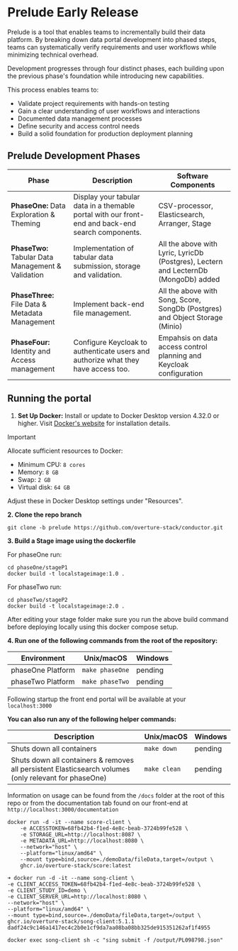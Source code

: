 # Prelude Early Release

Prelude is a tool that enables teams to incrementally build their data platform. By breaking down data portal development into phased steps, teams can systematically verify requirements and user workflows while minimizing technical overhead.

Development progresses through four distinct phases, each building upon the previous phase's foundation while introducing new capabilities.

This process enables teams to:

* Validate project requirements with hands-on testing
* Gain a clear understanding of user workflows and interactions
* Documented data management processes
* Define security and access control needs
* Build a solid foundation for production deployment planning

## Prelude Development Phases

| Phase | Description | Software Components |
|-------|-------------|----------------|
| **PhaseOne:** Data Exploration & Theming | Display your tabular data in a themable portal with our front-end and back-end search components. | CSV-processor, Elasticsearch, Arranger, Stage |
| **PhaseTwo:** Tabular Data Management & Validation | Implementation of tabular data submission, storage and validation. | All the above with Lyric, LyricDb (Postgres), Lectern and LecternDb (MongoDb) added |
| **PhaseThree:** File Data & Metadata Management | Implement back-end file management. | All the above with Song, Score, SongDb (Postgres) and Object Storage (Minio) |
| **PhaseFour:** Identity and Access management | Configure Keycloak to authenticate users and authorize what they have access too. | Empahsis on data access control planning and Keycloak configuration |

## Running the portal

1. **Set Up Docker:** Install or update to Docker Desktop version 4.32.0 or higher. Visit [Docker's website](https://www.docker.com/products/docker-desktop/) for installation details.

> [!important]
> Allocate sufficient resources to Docker:
>   - Minimum CPU: `8 cores`
>   - Memory: `8 GB`
>   - Swap: `2 GB`
>   - Virtual disk: `64 GB`
>
> Adjust these in Docker Desktop settings under "Resources".

**2. Clone the repo branch**

```
git clone -b prelude https://github.com/overture-stack/conductor.git
```

**3. Build a Stage image using the dockerfile**

For phaseOne run:

```
cd phaseOne/stageP1
docker build -t localstageimage:1.0 .
```

For phaseTwo run:

```
cd phaseTwo/stageP2
docker build -t localstageimage:2.0 .
```

After editing your stage folder make sure you run the above build command before deploying locally using this docker compose setup.

**4. Run one of the following commands from the root of the repository:**

| Environment | Unix/macOS | Windows |
|-------------|------------|---------|
| phaseOne Platform | `make phaseOne` | pending |
| phaseTwo Platform | `make phaseTwo` | pending |

Following startup the front end portal will be available at your `localhost:3000`

**You can also run any of the following helper commands:**

| Description | Unix/macOS | Windows | 
|-------------|------------|---------|
| Shuts down all containers | `make down` | pending | 
| Shuts down all containers & removes all persistent Elasticsearch volumes (only relevant for phaseOne) | `make clean` | pending | 

Information on usage can be found from the `/docs` folder at the root of this repo or from the documentation tab found on our front-end at `http://localhost:3000/documentation`


```
docker run -d -it --name score-client \
    -e ACCESSTOKEN=68fb42b4-f1ed-4e8c-beab-3724b99fe528 \
    -e STORAGE_URL=http://localhost:8087 \
    -e METADATA_URL=http://localhost:8080 \
    --network="host" \
    --platform="linux/amd64" \
    --mount type=bind,source=./demoData/fileData,target=/output \
    ghcr.io/overture-stack/score:latest
```

```
➜ docker run -d -it --name song-client \
-e CLIENT_ACCESS_TOKEN=68fb42b4-f1ed-4e8c-beab-3724b99fe528 \
-e CLIENT_STUDY_ID=demo \
-e CLIENT_SERVER_URL=http://localhost:8080 \
--network="host" \
--platform="linux/amd64" \
--mount type=bind,source=./demoData/fileData,target=/output \
ghcr.io/overture-stack/song-client:5.1.1
dadf24c9c146a1417ec4c2b0e1cf9da7aa08ba08bb325de915351262af1f4955
```

`docker exec song-client sh -c "sing submit -f /output/PL098798.json"`